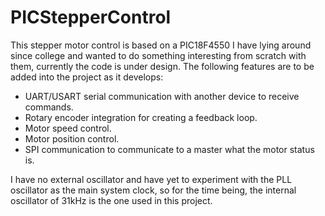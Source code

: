 # PICStepperControl

This stepper motor control is based on a PIC18F4550 I have lying around since college and wanted to do something interesting from scratch with them, currently the code is under design. The following features are to be added into the project as it develops:

- UART/USART serial communication with another device to receive commands.
- Rotary encoder integration for creating a feedback loop.
- Motor speed control.
- Motor position control.
- SPI communication to communicate to a master what the motor status is.

I have no external oscillator and have yet to experiment with the PLL oscillator as the main system clock, so for the time being, the internal oscillator of 31kHz is the one used in this project.
